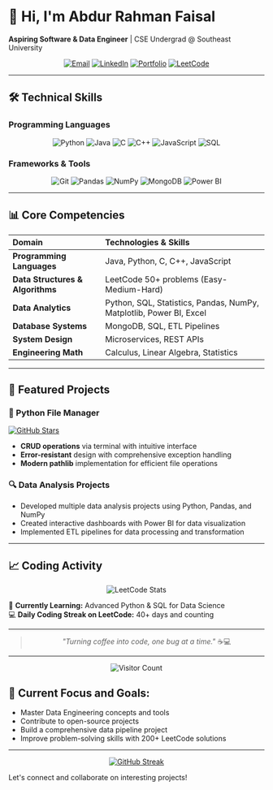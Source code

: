 # 👋 Hi, I'm Abdur Rahman Faisal  
**Aspiring Software & Data Engineer** | CSE Undergrad @ Southeast University  

<div align="center">

[![Email](https://img.shields.io/badge/Email-arfaisal463%40gmail.com-red?style=for-the-badge&logo=gmail&logoColor=white)](mailto:arfaisal463@gmail.com)
[![LinkedIn](https://img.shields.io/badge/LinkedIn-Abdur%20Rahman%20Faisal-blue?style=for-the-badge&logo=linkedin&logoColor=white)](https://www.linkedin.com/in/abdur-rahman-faisal)
[![Portfolio](https://img.shields.io/badge/🌐_Portfolio-Website-orange?style=for-the-badge&logo=google-chrome&logoColor=white)](https://arfaisal043.github.io/faisal.com)
[![LeetCode](https://img.shields.io/badge/LeetCode-FFA116?style=for-the-badge&logo=leetcode&logoColor=black)](https://leetcode.com/u/AR_Faisal/)

</div>

---

## 🛠️ Technical Skills

### Programming Languages
<div align="center">
  
![Python](https://img.shields.io/badge/Python-3776AB?style=for-the-badge&logo=python&logoColor=white)
![Java](https://img.shields.io/badge/Java-007396?style=for-the-badge&logo=java&logoColor=white)
![C](https://img.shields.io/badge/C-A8B9CC?style=for-the-badge&logo=c&logoColor=black)
![C++](https://img.shields.io/badge/C++-00599C?style=for-the-badge&logo=c%2B%2B&logoColor=white)
![JavaScript](https://img.shields.io/badge/JavaScript-F7DF1E?style=for-the-badge&logo=javascript&logoColor=black)
![SQL](https://img.shields.io/badge/SQL-4479A1?style=for-the-badge&logo=postgresql&logoColor=white)

</div>

### Frameworks & Tools
<div align="center">
  
![Git](https://img.shields.io/badge/Git-F05032?style=for-the-badge&logo=git&logoColor=white)
![Pandas](https://img.shields.io/badge/Pandas-150458?style=for-the-badge&logo=pandas&logoColor=white)
![NumPy](https://img.shields.io/badge/NumPy-013243?style=for-the-badge&logo=numpy&logoColor=white)
![MongoDB](https://img.shields.io/badge/MongoDB-47A248?style=for-the-badge&logo=mongodb&logoColor=white)
![Power BI](https://img.shields.io/badge/Power_BI-F2C811?style=for-the-badge&logo=powerbi&logoColor=black)

</div>

---

## 📊 Core Competencies

<div align="center">

| **Domain** | **Technologies & Skills** |
| :--- | :--- |
| **Programming Languages** | Java, Python, C, C++, JavaScript |
| **Data Structures & Algorithms** | LeetCode 50+ problems (Easy-Medium-Hard) |
| **Data Analytics** | Python, SQL, Statistics, Pandas, NumPy, Matplotlib, Power BI, Excel |
| **Database Systems** | MongoDB, SQL, ETL Pipelines |
| **System Design** | Microservices, REST APIs |
| **Engineering Math** | Calculus, Linear Algebra, Statistics |

</div>

---

## 🚀 Featured Projects

### 📁 Python File Manager
[![GitHub Stars](https://img.shields.io/github/stars/arFaisal043/Python-CRUD-Project?style=for-the-badge&logo=github&logoColor=white)](https://github.com/arFaisal043/Python-CRUD-Project)

- **CRUD operations** via terminal with intuitive interface
- **Error-resistant** design with comprehensive exception handling
- **Modern pathlib** implementation for efficient file operations

### 🔍 Data Analysis Projects
- Developed multiple data analysis projects using Python, Pandas, and NumPy
- Created interactive dashboards with Power BI for data visualization
- Implemented ETL pipelines for data processing and transformation

---

## 📈 Coding Activity

<div align="center">
  
![LeetCode Stats](https://leetcard.jacoblin.cool/AR_Faisal?theme=light&font=Abel&ext=activity)

</div>

🌱 **Currently Learning:** Advanced Python & SQL for Data Science  
💻 **Daily Coding Streak on LeetCode:** 40+ days and counting

---

<div align="center">

> *"Turning coffee into code, one bug at a time."* ☕💻

</div>

---

<div align="center">

![Visitor Count](https://komarev.com/ghpvc/?username=arFaisal043&style=for-the-badge&color=blue)

</div>

## 🎯 Current Focus and Goals:
- Master Data Engineering concepts and tools
- Contribute to open-source projects
- Build a comprehensive data pipeline project
- Improve problem-solving skills with 200+ LeetCode solutions

---

<div align="center">

[![GitHub Streak](https://streak-stats.demolab.com?user=arFaisal043&theme=blueberry&date_format=j%20M%5B%20Y%5D)](https://git.io/streak-stats)

</div>

Let's connect and collaborate on interesting projects!
